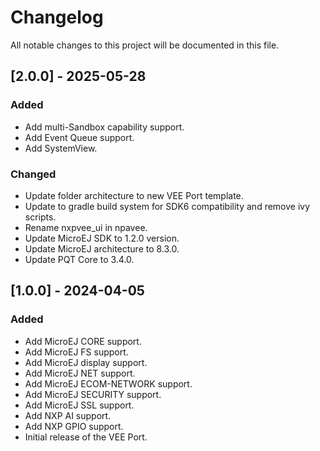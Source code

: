 # Changelog
All notable changes to this project will be documented in this file.

## [2.0.0] - 2025-05-28

### Added

- Add multi-Sandbox capability support.
- Add Event Queue support.
- Add SystemView.

### Changed

- Update folder architecture to new VEE Port template.
- Update to gradle build system for SDK6 compatibility and remove ivy scripts.
- Rename nxpvee_ui in npavee.
- Update MicroEJ SDK to 1.2.0 version.
- Update MicroEJ architecture to 8.3.0.
- Update PQT Core to 3.4.0.

## [1.0.0] - 2024-04-05

### Added

- Add MicroEJ CORE support.
- Add MicroEJ FS support.
- Add MicroEJ display support.
- Add MicroEJ NET support.
- Add MicroEJ ECOM-NETWORK support.
- Add MicroEJ SECURITY support.
- Add MicroEJ SSL support.
- Add NXP AI support.
- Add NXP GPIO support.
- Initial release of the VEE Port.
